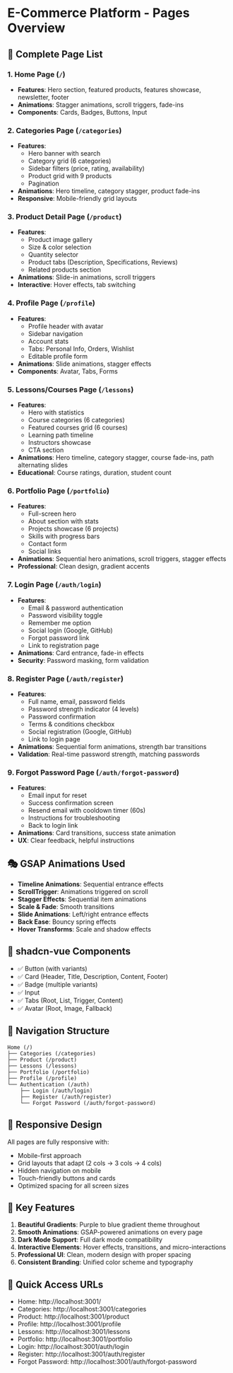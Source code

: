 # E-Commerce Platform - Pages Overview

## 🎨 Complete Page List

### 1. **Home Page** (`/`)
- **Features**: Hero section, featured products, features showcase, newsletter, footer
- **Animations**: Stagger animations, scroll triggers, fade-ins
- **Components**: Cards, Badges, Buttons, Input

### 2. **Categories Page** (`/categories`)
- **Features**: 
  - Hero banner with search
  - Category grid (6 categories)
  - Sidebar filters (price, rating, availability)
  - Product grid with 9 products
  - Pagination
- **Animations**: Hero timeline, category stagger, product fade-ins
- **Responsive**: Mobile-friendly grid layouts

### 3. **Product Detail Page** (`/product`)
- **Features**:
  - Product image gallery
  - Size & color selection
  - Quantity selector
  - Product tabs (Description, Specifications, Reviews)
  - Related products section
- **Animations**: Slide-in animations, scroll triggers
- **Interactive**: Hover effects, tab switching

### 4. **Profile Page** (`/profile`)
- **Features**:
  - Profile header with avatar
  - Sidebar navigation
  - Account stats
  - Tabs: Personal Info, Orders, Wishlist
  - Editable profile form
- **Animations**: Slide animations, stagger effects
- **Components**: Avatar, Tabs, Forms

### 5. **Lessons/Courses Page** (`/lessons`)
- **Features**:
  - Hero with statistics
  - Course categories (6 categories)
  - Featured courses grid (6 courses)
  - Learning path timeline
  - Instructors showcase
  - CTA section
- **Animations**: Hero timeline, category stagger, course fade-ins, path alternating slides
- **Educational**: Course ratings, duration, student count

### 6. **Portfolio Page** (`/portfolio`)
- **Features**:
  - Full-screen hero
  - About section with stats
  - Projects showcase (6 projects)
  - Skills with progress bars
  - Contact form
  - Social links
- **Animations**: Sequential hero animations, scroll triggers, stagger effects
- **Professional**: Clean design, gradient accents

### 7. **Login Page** (`/auth/login`)
- **Features**:
  - Email & password authentication
  - Password visibility toggle
  - Remember me option
  - Social login (Google, GitHub)
  - Forgot password link
  - Link to registration page
- **Animations**: Card entrance, fade-in effects
- **Security**: Password masking, form validation

### 8. **Register Page** (`/auth/register`)
- **Features**:
  - Full name, email, password fields
  - Password strength indicator (4 levels)
  - Password confirmation
  - Terms & conditions checkbox
  - Social registration (Google, GitHub)
  - Link to login page
- **Animations**: Sequential form animations, strength bar transitions
- **Validation**: Real-time password strength, matching passwords

### 9. **Forgot Password Page** (`/auth/forgot-password`)
- **Features**:
  - Email input for reset
  - Success confirmation screen
  - Resend email with cooldown timer (60s)
  - Instructions for troubleshooting
  - Back to login link
- **Animations**: Card transitions, success state animation
- **UX**: Clear feedback, helpful instructions

## 🎭 GSAP Animations Used

- **Timeline Animations**: Sequential entrance effects
- **ScrollTrigger**: Animations triggered on scroll
- **Stagger Effects**: Sequential item animations
- **Scale & Fade**: Smooth transitions
- **Slide Animations**: Left/right entrance effects
- **Back Ease**: Bouncy spring effects
- **Hover Transforms**: Scale and shadow effects

## 🎨 shadcn-vue Components

- ✅ Button (with variants)
- ✅ Card (Header, Title, Description, Content, Footer)
- ✅ Badge (multiple variants)
- ✅ Input
- ✅ Tabs (Root, List, Trigger, Content)
- ✅ Avatar (Root, Image, Fallback)

## 🚀 Navigation Structure

```
Home (/)
├── Categories (/categories)
├── Product (/product)
├── Lessons (/lessons)
├── Portfolio (/portfolio)
├── Profile (/profile)
└── Authentication (/auth)
    ├── Login (/auth/login)
    ├── Register (/auth/register)
    └── Forgot Password (/auth/forgot-password)
```

## 📱 Responsive Design

All pages are fully responsive with:
- Mobile-first approach
- Grid layouts that adapt (2 cols → 3 cols → 4 cols)
- Hidden navigation on mobile
- Touch-friendly buttons and cards
- Optimized spacing for all screen sizes

## 🎯 Key Features

1. **Beautiful Gradients**: Purple to blue gradient theme throughout
2. **Smooth Animations**: GSAP-powered animations on every page
3. **Dark Mode Support**: Full dark mode compatibility
4. **Interactive Elements**: Hover effects, transitions, and micro-interactions
5. **Professional UI**: Clean, modern design with proper spacing
6. **Consistent Branding**: Unified color scheme and typography

## 🔗 Quick Access URLs

- Home: http://localhost:3001/
- Categories: http://localhost:3001/categories
- Product: http://localhost:3001/product
- Profile: http://localhost:3001/profile
- Lessons: http://localhost:3001/lessons
- Portfolio: http://localhost:3001/portfolio
- Login: http://localhost:3001/auth/login
- Register: http://localhost:3001/auth/register
- Forgot Password: http://localhost:3001/auth/forgot-password

